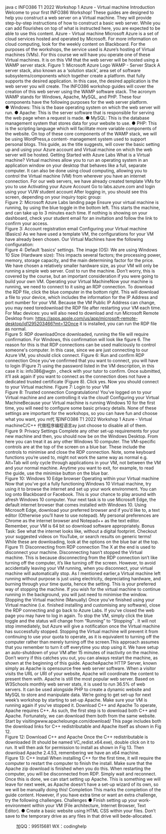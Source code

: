 java c
INFO386 T1 2022
Workshop   1
Azure - Virtual   machine
Introduction
Welcome to your first   INFO386 Workshop! These guides are designed   to   help you   construct   a   web
server on a Virtual   machine. They will   provide step-by-step   instructions   of   how to   construct   a   basic web   server. While you can add flourishes on top   of   what   is   instructed   here,   you   are   expected   to   be   able   to   use this   content.
Azure - Virtual   machine
Microsoft Azure   is a set of   cloud   services   hosted   and operated   by   Microsoft.   For   more   information on cloud   computing,   look for the weekly content on Blackboard.   For the   purposes of the workshops, the service   used   is Azure’s   hosting of Virtual   machines   (VMs).   For this course we will   have you operate   one   of   these Virtual   machines.   It   is on this VM that the web server will   be   hosted   using a WAMP server   stack.
Figure   1:   Microsoft   Azure   Logo
WAMP - Server   Stack
A server stack, also   known as a ‘solution   stack’,   area   set   of   software   subsystems/components   which   together create a   platform. that fully supports the   desired   application.   In this   case, the   desired   application   is the web server you will create. The   INFO386 workshop   guides will   cover   the   creation   of   this web server   using the WAMP software stack. The   acronym WAMP   stands   for   Windows,   Apache, MySQL, and   PHP.
These four components   have   the following   purposes for the web server   platform.	
●          Windows: This   is the   base   operating   system   on   which the   web   server   will   run.
●          Apache: This   is the   server   software that   is   responsible   for   serving   the   web   page   when   a   request   is   made.
●             MySQL: This   is the database   management system that stores   data for your   website   to   use.
●             PHP: This   is the scripting   language which will facilitate   more variable components   of the   website.
On top of these core components of the WAMP   stack, we   will   be   using   WordPress,a   content-   management system   used to support   personal   blogs.
This guide, as the title suggests, will   cover the   basic   setting   up   and   using   your   Azure   account   and   Virtual   machine on which the web server will   be   hosted.
Getting Started with Azure   Labs
What   is a Virtual   machine?
Virtual   machines allow you to   run an operating system   in   an   application   window   on   your   desktop   that   behaves   like a full, separate computer.   It can   also   be   done   using   cloud   computing,   allowing you   to   control the Virtual   machine   (VM) from wherever you   have an internet   connection.   For   our web   servers,   we   have already created template VMs for you to   use
Activating your Azure Account
Go   to   labs.azure.com   and   login   using   your   VUW   student   account
After   logging   in, you should see this screen, depending   on your   inquiry topic   group:   
Figure 2:   Microsoft Azure   Labs   landing   page
Ensure your virtual   machine   is   running,   by   using the   blue toggle   in the   bottom   left. This starts the   machine, and can take   up to   3   minutes each   time.
If   nothing   is showing on your dashboard, check your   student   email   for   an   invitation   and   follow   the   link   to confirm your   access.   
Figure 3: Account   registration   email
Configuring your Virtual   machine   (Basics)
As we   have   used a template VM, the configurations for your VM   have   already   been   chosen.   Our Virtual   Machines   have the following configuration:   
Figure   4:   Default   ‘basics’ settings.   The   image   (OS): We are   using Windows   10
Size   (Hardware size): This   impacts several factors; the   processing   power,   memory, storage capacity,   and   the   main determining factor for the   price. We   have chosen   a   relatively   smaller   hardware   size,   as your VM will only   be   running a   simple web   server.
Cost to   run the   machine.   Don’t worry,   this   is covered   by the course,   but   an   important   consideration   if   you were going to   build your own VM.
Operating your Virtual   MachineNow your   machine   is   running, we   need to connect to   it   using an   RDP   connection. To   download   the   RDP      file, click the   blue computer   in the   bottom   right. This will download   a file   to   your   device,   which   includes   the   information for the   IP Address and   port   number for your VM.   Because the VM   Public   IP   Address   can   change, you   may   need toredownload the   RDP file after   restarting your VM each time.
For Mac devices: you will also   need to   download and   run   Microsoft   Remote   Desktop from:
https://apps.apple.com/us/app/microsoft-remote-desktop/id1295203466?mt=12Once   it   is installed, you can   run the   RDP file   as   normal.   
Figure   5:   RDP   downloadOnce downloaded,   running the file will   require confirmation.   For Windows, this   confirmation   will   look   like figure 6. The   reason for this   is that   RDP connections   can   be   used   maliciously to   control   someone's   computer.   In this case, since we are just connecting   to   our   Azure   VM, you   should   click   connect.
Figure 6:   Run and   confirm   RDP   connection
Once you’ve confirmed that you want to connect, you   will   have   to   login   (Figure   7)   using   the   password   listed   in the VM description,   in this case   it   is:   info386@wgtn , check   with   your   tutor   to   confirm.   Once submitted,   it’ll ask again   if you want to connect   as the   connection   does   not   have   a   dedicated trusted certificate   (Figure 8). Click yes.   Now you should connect to   your   Virtual   machine.
Figure 7:   Login to your   VM   
Figure 8: Trusted connection
Congratulations! You’ve   logged on to your Virtual   machine and   are controlling   it   via   the   cloud!
Configuring your Virtual   MachineBecause your Virtual   machine   is   running Windows   10 for the first time, you   will   need to   configure   some   basic   privacy details.   None of these settings are   important   for the   workshops,   so   you   can   have   fun   and         choose what you want, you   m代 写INFO386 T1 2022 Workshop 1 Azure - Virtual machineC/C++
代做程序编程语言ay just choose to disable all   of them.   
Figure   9:   Privacy   Settings
Complete any other set-up   requirements for your   new   machine   and   then,   you   should   now   be   on   the Windows   Desktop.   From   here you can treat   it as any other   Windows   10   computer. The   VM-specific controls are at the top of the screen   on   a   blue   bar. These   include   the   controls   to   minimise   and   close   the         RDP connection.   Note, some   keyboard functions you’re   used to,   might   not work the same   way   as   normal   e.g. Alt+Tab will only cycle through applications   in your   VM,   not   between the   VM   and   your   normal   machine. Anytime you want to exit, for example, to   read   the   guide,   use   the   minimise   button   on   the   blue   bar.   
Figure   10: Windows   10    Edge   browser
Operating within your Virtual   machine
Now that you’ve got a fully functioning Windows   10 Virtual   machine,   try   using   it to   browse   the   internet   and set   up your work environment. You can   log onto   Blackboard   or   Facebook.   This   is   your   chance   to play around with afresh Windows   10   computer.
Your   next task   is to   use   Microsoft   Edge, the default   internet   browser that comes   installed with   Windows   10.   Using   Microsoft   Edge,   download your   preferred   browser and   if you’d   like to, a text editor   (Otherwise you’ll   have to   use   notepad).   My   personal   preferences are   Chrome   as the   internet   browser and   Notepad++ as the text editor.   Remember, your VM   is 64   bit   so   download   software   appropriately.
Bonus   Task: See   what the internet looks like,   without a digital   footprint.   Checkout your suggested videos on   YouTube, or search results on generic   terms!
While these are downloading,   look at the   options   on the   blue   bar   at   the   top.   
Figure   11:   Disconnecting from   RDP   connection
The X at the end   is   used to   disconnect   your   machine.
Disconnecting   hasn’t stopped the Virtual   machine. This   is   because disconnecting from the   RDP connection   isn’t   like turning off the computer,   it’s   like turning off the   screen.   However, to   avoid   accidentally   leaving your VM   running, when you disconnect, your virtual   machine will   automatically   stop. As   I   mentioned earlier,a Virtual   machine   left   running without   purpose   is just   using electricity,      depreciating   hardware, and   burning through your time quota,   hence the setting.
This   is your   preferred way of stopping the   machine.   If you wish for the virtual   machine   to   continue   running   in the   background, you will just   need to   minimise the window.
Stopping the Virtual   machine   (Manually)
Once you’ve finished   using your Virtual   machine   (i.e. finished   installing and customising any   software),         close the   RDP connecting and go   back to Azure   Labs.   If you’ve   closed the   web   page   you   may   have to   log   in again. To stop the VM, simply   click the   blue toggle   and   the   status   will   change   from   “Running”   to
“Stopping”   .   It will   not stop   immediately,   but Azure will give a   notification   once the   Virtual   machine   has   successfully stopped.
Stopping the Virtual   machine will   prevent   it from continuing to   use your   quota to   operate,   as   it   is   equivalent to turning off the computer   rather than   merely turning off the   screen.This approach assumes that you   remember to turn   it off everytime   you   stop   using   it.   We   have   setup   an      auto-shutdown of your VM after   15   minutes of   inactivity on   the   machine.   Don’t   worry   if this   catches   you   out, you can always   restart the   machine, as shown   at   the   beginning   of this   guide.
ApacheApache   HTTP Server,   known simply as Apache   is opensource free web   server   software. When   a   visitor      visits the   URL or   URI of your website, Apache will   coordinate the   content   to   present   them   with.   Apache   is still the   most   popular web server.   Based on W3Schools   monthly   web   server   stats,   it   is   used to   run   36.5%   of web servers.   It can   be   used   alongside   PHP to   create   a   dynamic website   and   MySQL to   store   and   manipulate data.
We’re going to get set-up for   next week’s workshop   by   starting to   set-up   Apache.   Make   sure   your   VM   is   running again   if you’ve stopped   it.
Download   C++ and Apache
To operate, Apache   requires C++. As such, the   first   step   is   to   download   both   C++   and   Apache.   Fortunately, we can download them   both from the same   website.
Start   by   visitingwww.apachelounge.com/download/
This   page   includes   both the   download   links for C++   redistributable and Apache   itself   as   shown   in   Fig   12.   
Figure   12:   Download   C++ and   Apache
Once the C++   redistributable   is downloaded   (It should   be   named VC_redist.x64.exe),   double   click   on   it to run.   It will then ask for   permission to   install as   shown   in   Fig   13. Then   download Apache   2.4.53,   remembering we   have an x64   machine.   
Figure   13:   C++   Install
When   installing C++ for the first time,   it will   require the computer   to   restart   the   computer   to   finish the   install.   Make sure that the Apache zip download   is finished when   you   do   this.   When   restarting   the computer, you will   be   disconnected from   RDP. Simply wait and   reconnect.   Once this   is   done, we   can   start setting   up Apache.
This   is something we will   leave for   next week, as   Apache   doesn’t   have   a   set-up wizard   of   its   own,   so   we   will   be   manually doing this!
Completion
This   marks the completion of the guide content.   However,   if you   have   extra time   or   want   an   extra   challenge, try the following challenges.
Challenges
●             Finish setting   up your work-environment within your VM   (File architecture,   Internet   Browser,    Text   Editor).
●          Create   a   basic website   using   HTML    CSS   within your   files.   Don’t   save   to   the   temporary   drive   as   any   files   in   that   drive   will   bede-allocated.







         
加QQ：99515681  WX：codinghelp
